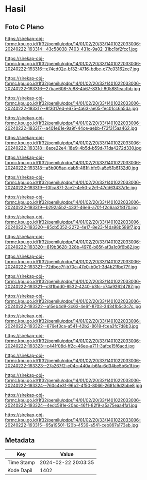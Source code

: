 # Hasil

## Foto C Plano

https://sirekap-obj-formc.kpu.go.id/1f32/pemilu/pdpr/14/01/02/20/33/1401022033006-20240222-193314--43c58038-7403-431c-9a02-31bc1bf2fcc1.jpg

https://sirekap-obj-formc.kpu.go.id/1f32/pemilu/pdpr/14/01/02/20/33/1401022033006-20240222-193316--e74cd02e-bf32-4716-bdbc-c77c03162ce7.jpg

https://sirekap-obj-formc.kpu.go.id/1f32/pemilu/pdpr/14/01/02/20/33/1401022033006-20240222-193316--27bae608-7c88-4b67-831d-805881eacfbb.jpg

https://sirekap-obj-formc.kpu.go.id/1f32/pemilu/pdpr/14/01/02/20/33/1401022033006-20240222-193317--8f3017ed-e675-4a63-ae05-fec01cc6a5da.jpg

https://sirekap-obj-formc.kpu.go.id/1f32/pemilu/pdpr/14/01/02/20/33/1401022033006-20240222-193317--a401e61e-9a9f-44ce-aebb-f73f315aa462.jpg

https://sirekap-obj-formc.kpu.go.id/1f32/pemilu/pdpr/14/01/02/20/33/1401022033006-20240222-193318--8ace22e4-18e9-4b5d-b59d-71da4272d330.jpg

https://sirekap-obj-formc.kpu.go.id/1f32/pemilu/pdpr/14/01/02/20/33/1401022033006-20240222-193318--a5b005ac-dab5-481f-bfc9-a5e51b6132d0.jpg

https://sirekap-obj-formc.kpu.go.id/1f32/pemilu/pdpr/14/01/02/20/33/1401022033006-20240222-193319--f0fca87f-2ae2-4e50-a2e1-47dd63437a1e.jpg

https://sirekap-obj-formc.kpu.go.id/1f32/pemilu/pdpr/14/01/02/20/33/1401022033006-20240222-193319--b292a5b2-433f-46e6-a70f-f2c6aa2f8f70.jpg

https://sirekap-obj-formc.kpu.go.id/1f32/pemilu/pdpr/14/01/02/20/33/1401022033006-20240222-193320--85cb5352-2272-4e17-8e23-f4da98b589f7.jpg

https://sirekap-obj-formc.kpu.go.id/1f32/pemilu/pdpr/14/01/02/20/33/1401022033006-20240222-193320--819b3628-328b-4976-b85f-af3a1c0f6b82.jpg

https://sirekap-obj-formc.kpu.go.id/1f32/pemilu/pdpr/14/01/02/20/33/1401022033006-20240222-193321--72dbcc7f-b70c-47e0-b0c1-3d4b21fbc77f.jpg

https://sirekap-obj-formc.kpu.go.id/1f32/pemilu/pdpr/14/01/02/20/33/1401022033006-20240222-193321--c3f1bdd0-6532-4240-b3fc-c74a92624787.jpg

https://sirekap-obj-formc.kpu.go.id/1f32/pemilu/pdpr/14/01/02/20/33/1401022033006-20240222-193322--a15eb4d9-3c63-4e6f-8703-34341b5c3c7c.jpg

https://sirekap-obj-formc.kpu.go.id/1f32/pemilu/pdpr/14/01/02/20/33/1401022033006-20240222-193322--676ef3ca-a541-42b2-8618-fcea3fc7d8b3.jpg

https://sirekap-obj-formc.kpu.go.id/1f32/pemilu/pdpr/14/01/02/20/33/1401022033006-20240222-193323--c441f08d-ff2c-46ee-a711-3afce15f6acd.jpg

https://sirekap-obj-formc.kpu.go.id/1f32/pemilu/pdpr/14/01/02/20/33/1401022033006-20240222-193323--27a267f2-e04c-440a-b6fa-6d34be5b6c1f.jpg

https://sirekap-obj-formc.kpu.go.id/1f32/pemilu/pdpr/14/01/02/20/33/1401022033006-20240222-193324--760c4e31-96b2-4f50-8066-2681c9d2bbe8.jpg

https://sirekap-obj-formc.kpu.go.id/1f32/pemilu/pdpr/14/01/02/20/33/1401022033006-20240222-193324--4edc581e-20ac-46f1-82f9-a5a75eaa4fa1.jpg

https://sirekap-obj-formc.kpu.go.id/1f32/pemilu/pdpr/14/01/02/20/33/1401022033006-20240222-193315--95a19501-120b-4539-a541-ceb897a173eb.jpg


## Metadata

| Key        | Value               |
| ---------- | ------------------- |
| Time Stamp | 2024-02-22 20:03:35 |
| Kode Dapil | 1402                |




